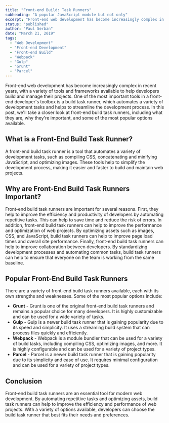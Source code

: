 ```yaml
---
title: "Front-end Build: Task Runners"
subheading: "A popular JavaScript module but not only"
excerpt: "Front-end web development has become increasingly complex in recent years, with a variety of tools and frameworks available to help developers build and manage their projects. One of the most important tools in a front-end developer's toolbox is a build task runner, which automates a variety of development tasks and helps to streamline the development process."
status: "published"
author: "Paul Serban"
date: "March 21, 2019"
tags:
  - "Web Development"
  - "Front-end Development"
  - "Front-end Build"
  - "Webpack"
  - "Gulp"
  - "Grunt"
  - "Parcel"
---
```


Front-end web development has become increasingly complex in recent years, with a variety of tools and frameworks available to help developers build and manage their projects. One of the most important tools in a front-end developer's toolbox is a build task runner, which automates a variety of development tasks and helps to streamline the development process.
In this post, we'll take a closer look at front-end build task runners, including what they are, why they're important, and some of the most popular options available.

## What is a Front-End Build Task Runner?

A front-end build task runner is a tool that automates a variety of development tasks, such as compiling CSS, concatenating and minifying JavaScript, and optimizing images. These tools help to simplify the development process, making it easier and faster to build and maintain web projects.

## Why are Front-End Build Task Runners Important?

Front-end build task runners are important for several reasons. First, they help to improve the efficiency and productivity of developers by automating repetitive tasks. This can help to save time and reduce the risk of errors.
In addition, front-end build task runners can help to improve the performance and optimization of web projects. By optimizing assets such as images, CSS, and JavaScript, build task runners can help to improve page load times and overall site performance.
Finally, front-end build task runners can help to improve collaboration between developers. By standardizing development processes and automating common tasks, build task runners can help to ensure that everyone on the team is working from the same baseline.

## Popular Front-End Build Task Runners

There are a variety of front-end build task runners available, each with its own strengths and weaknesses. Some of the most popular options include:

- **Grunt** - Grunt is one of the original front-end build task runners and remains a popular choice for many developers. It is highly customizable and can be used for a wide variety of tasks.
- **Gulp** - Gulp is a newer build task runner that is gaining popularity due to its speed and simplicity. It uses a streaming build system that can process files quickly and efficiently.
- **Webpack** - Webpack is a module bundler that can be used for a variety of build tasks, including compiling CSS, optimizing images, and more. It is highly configurable and can be used for a variety of project types.
- **Parcel** - Parcel is a newer build task runner that is gaining popularity due to its simplicity and ease of use. It requires minimal configuration and can be used for a variety of project types.

## Conclusion

Front-end build task runners are an essential tool for modern web development. By automating repetitive tasks and optimizing assets, build task runners can help to improve the efficiency and performance of web projects. With a variety of options available, developers can choose the build task runner that best fits their needs and preferences.
